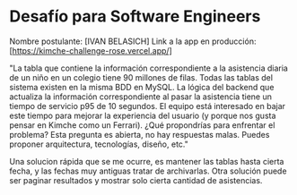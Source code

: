 # Desafío para Software Engineers

Nombre postulante: [IVAN BELASICH]
Link a la app en producción: [https://kimche-challenge-rose.vercel.app/]

"La tabla que contiene la información correspondiente a la asistencia diaria de un niño en un colegio tiene 90 millones de filas. Todas las tablas del sistema existen en la misma BDD en MySQL. La lógica del backend que actualiza la información correspondiente al pasar la asistencia tiene un tiempo de servicio p95 de 10 segundos. El equipo está interesado en bajar este tiempo para mejorar la experiencia del usuario (y porque nos gusta pensar en Kimche como un Ferrari). ¿Qué propondrías para enfrentar el problema? Esta pregunta es abierta, no hay respuestas malas. Puedes proponer arquitectura, tecnologías, diseño, etc."

Una solucion rápida que se me ocurre, es mantener las tablas hasta cierta fecha, y las fechas muy antiguas tratar de archivarlas. 
Otra solución puede ser paginar resultados y mostrar solo cierta cantidad de asistencias.
